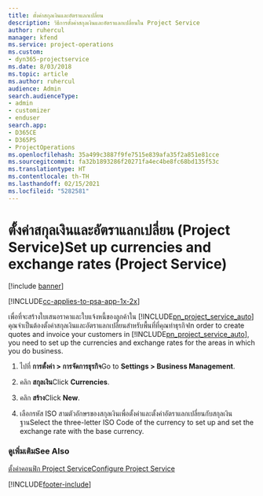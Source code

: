 ```yaml
---
title: ตั้งค่าสกุลเงินและอัตราแลกเปลี่ยน
description: วิธีการตั้งค่าสกุลเงินและอัตราแลกเปลี่ยนใน Project Service
author: ruhercul
manager: kfend
ms.service: project-operations
ms.custom:
- dyn365-projectservice
ms.date: 8/03/2018
ms.topic: article
ms.author: ruhercul
audience: Admin
search.audienceType:
- admin
- customizer
- enduser
search.app:
- D365CE
- D365PS
- ProjectOperations
ms.openlocfilehash: 35a499c3887f9fe7515e839afa35f2a851e81cce
ms.sourcegitcommit: fa32b1893286f20271fa4ec4be8fc68bd135f53c
ms.translationtype: HT
ms.contentlocale: th-TH
ms.lasthandoff: 02/15/2021
ms.locfileid: "5282581"
---
```

# <a name="set-up-currencies-and-exchange-rates-project-service"></a><span data-ttu-id="92e4b-103">ตั้งค่าสกุลเงินและอัตราแลกเปลี่ยน (Project Service)</span><span class="sxs-lookup"><span data-stu-id="92e4b-103">Set up currencies and exchange rates (Project Service)</span></span>

[!include [banner](../includes/psa-now-project-operations.md)]

[!INCLUDE[cc-applies-to-psa-app-1x-2x](../includes/cc-applies-to-psa-app-1x-2x.md)]

<span data-ttu-id="92e4b-104">เพื่อที่จะสร้างใบเสนอราคาและใบแจ้งหนี้ของลูกค้าใน [!INCLUDE[pn_project_service_auto](../includes/pn-project-service-auto.md)] คุณจำเป็นต้องตั้งค่าสกุลเงินและอัตราแลกเปลี่ยนสำหรับพื้นที่ที่คุณทำธุรกิจ</span><span class="sxs-lookup"><span data-stu-id="92e4b-104">In order to create quotes and invoice your customers in [!INCLUDE[pn_project_service_auto](../includes/pn-project-service-auto.md)], you need to set up the currencies and exchange rates for the areas in which you do business.</span></span>  
  
1.  <span data-ttu-id="92e4b-105">ไปที่ **การตั้งค่า > การจัดการธุรกิจ**</span><span class="sxs-lookup"><span data-stu-id="92e4b-105">Go to **Settings > Business Management**.</span></span>  
  
2.  <span data-ttu-id="92e4b-106">คลิก **สกุลเงิน**</span><span class="sxs-lookup"><span data-stu-id="92e4b-106">Click **Currencies**.</span></span>  
  
3.  <span data-ttu-id="92e4b-107">คลิก **สร้าง**</span><span class="sxs-lookup"><span data-stu-id="92e4b-107">Click **New**.</span></span>  
  
4.  <span data-ttu-id="92e4b-108">เลือกรหัส ISO สามตัวอักษรของสกุลเงินเพื่อตั้งค่าและตั้งค่าอัตราแลกเปลี่ยนกับสกุลเงินฐาน</span><span class="sxs-lookup"><span data-stu-id="92e4b-108">Select the three-letter ISO Code of the currency to set up and set the exchange rate with the base currency.</span></span>  
  
### <a name="see-also"></a><span data-ttu-id="92e4b-109">ดูเพิ่มเติม</span><span class="sxs-lookup"><span data-stu-id="92e4b-109">See Also</span></span>  
 [<span data-ttu-id="92e4b-110">ตั้งค่าคอนฟิก Project Service</span><span class="sxs-lookup"><span data-stu-id="92e4b-110">Configure Project Service</span></span>](../psa/configure.md)


[!INCLUDE[footer-include](../includes/footer-banner.md)]
